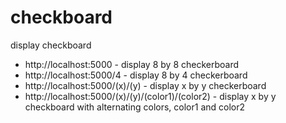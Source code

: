 # checkboard
display checkboard

* http://localhost:5000 - display 8 by 8 checkerboard
* http://localhost:5000/4 - display 8 by 4 checkerboard
* http://localhost:5000/(x)/(y) - display x by y checkerboard
* http://localhost:5000/(x)/(y)/(color1)/(color2) - display x by y checkboard with alternating colors, color1 and color2
